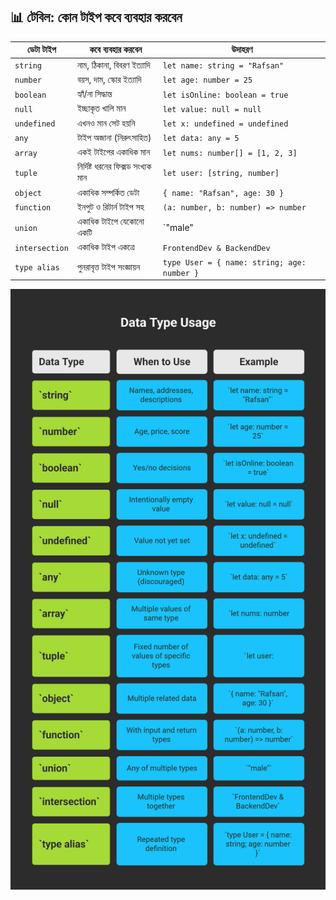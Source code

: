 ## 📊 টেবিল: কোন টাইপ কবে ব্যবহার করবেন

| ডেটা টাইপ      | কবে ব্যবহার করবেন                 | উদাহরণ                                      |
| -------------- | --------------------------------- | ------------------------------------------- |
| `string`       | নাম, ঠিকানা, বিবরণ ইত্যাদি        | `let name: string = "Rafsan"`               |
| `number`       | বয়স, দাম, স্কোর ইত্যাদি           | `let age: number = 25`                      |
| `boolean`      | হ্যাঁ/না সিদ্ধান্ত                | `let isOnline: boolean = true`              |
| `null`         | ইচ্ছাকৃত খালি মান                 | `let value: null = null`                    |
| `undefined`    | এখনও মান সেট হয়নি                 | `let x: undefined = undefined`              |
| `any`          | টাইপ অজানা (নিরুৎসাহিত)           | `let data: any = 5`                         |
| `array`        | একই টাইপের একাধিক মান             | `let nums: number[] = [1, 2, 3]`            |
| `tuple`        | নির্দিষ্ট ধরনের ফিক্সড সংখ্যক মান | `let user: [string, number]`                |
| `object`       | একাধিক সম্পর্কিত ডেটা             | `{ name: "Rafsan", age: 30 }`               |
| `function`     | ইনপুট ও রিটার্ন টাইপ সহ           | `(a: number, b: number) => number`          |
| `union`        | একাধিক টাইপে যেকোনো একটি          | `"male"                                     |
| `intersection` | একাধিক টাইপ একত্রে                | `FrontendDev & BackendDev`                  |
| `type alias`   | পুনরাবৃত্ত টাইপ সংজ্ঞায়ন          | `type User = { name: string; age: number }` |

![Finality](../../../../../public/images/TypeScript/Finality.png)
